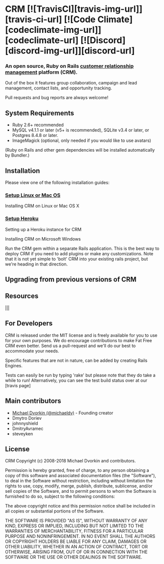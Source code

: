 # CRM [![TravisCI][travis-img-url]][travis-ci-url]  [![Code Climate][codeclimate-img-url]][codeclimate-url] [![Discord][discord-img-url]][discord-url]

### An open source, Ruby on Rails [customer relationship management][crm-wiki] platform (CRM).

[crm-wiki]: http://en.wikipedia.org/wiki/Customer_relationship_management


Out of the box it features group collaboration, campaign and lead management,
contact lists, and opportunity tracking.

Pull requests and bug reports are always welcome!


## System Requirements

* Ruby 2.6+ recommended
* MySQL v4.1.1 or later (v5+ is recommended), SQLite v3.4 or later, or Postgres 8.4.8 or later.
* ImageMagick (optional, only needed if you would like to use avatars)

(Ruby on Rails and other gem dependencies will be installed automatically by Bundler.)


## Installation

Please view one of the following installation guides:

### [Setup Linux or Mac OS](http://guides.fatfreecrm.com/Setup-Linux-or-Mac-OS)

Installing CRM on Linux or Mac OS X

### [Setup Heroku](http://guides.fatfreecrm.com/Setup-Heroku)

Setting up a Heroku instance for CRM

Installing CRM on Microsoft Windows

Run the CRM gem within a separate Rails application.
This is the best way to deploy CRM if you need to add plugins or make any customizations. Note that it is not yet simple to 'bolt' CRM into your existing rails project, but we're heading in that direction.


## Upgrading from previous versions of CRM

## Resources

|||

## For Developers

CRM is released under the MIT license and is freely available for you to use for your own purposes. We do encourage contributions to make Fat Free CRM even better. Send us a pull-request and we'll do our best to accommodate your needs.

Specific features that are not in nature, can be added by creating Rails Engines.

Tests can easily be run by typing 'rake' but please note that they do take a while to run! Alternatively, you can see the test build status over at our [travis page]

## Main contributors

* [Michael Dvorkin (@michaeldv)](https://github.com/michaeldv) - Founding creator
* Dmytro Doriev
* johnnyshield
* DmitryAvramec
* steveyken


## License

CRM
Copyright (c) 2008-2018 Michael Dvorkin and contributors.

Permission is hereby granted, free of charge, to any person obtaining
a copy of this software and associated documentation files (the
"Software"), to deal in the Software without restriction, including
without limitation the rights to use, copy, modify, merge, publish,
distribute, sublicense, and/or sell copies of the Software, and to
permit persons to whom the Software is furnished to do so, subject to
the following conditions:

The above copyright notice and this permission notice shall be
included in all copies or substantial portions of the Software.

THE SOFTWARE IS PROVIDED "AS IS", WITHOUT WARRANTY OF ANY KIND,
EXPRESS OR IMPLIED, INCLUDING BUT NOT LIMITED TO THE WARRANTIES OF
MERCHANTABILITY, FITNESS FOR A PARTICULAR PURPOSE AND
NONINFRINGEMENT. IN NO EVENT SHALL THE AUTHORS OR COPYRIGHT HOLDERS BE
LIABLE FOR ANY CLAIM, DAMAGES OR OTHER LIABILITY, WHETHER IN AN ACTION
OF CONTRACT, TORT OR OTHERWISE, ARISING FROM, OUT OF OR IN CONNECTION
WITH THE SOFTWARE OR THE USE OR OTHER DEALINGS IN THE SOFTWARE.
